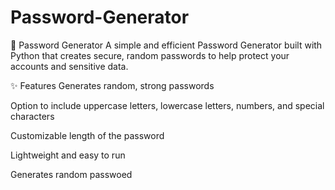 # Password-Generator
🔑 Password Generator
A simple and efficient Password Generator built with Python that creates secure, random passwords to help protect your accounts and sensitive data.

✨ Features
Generates random, strong passwords

Option to include uppercase letters, lowercase letters, numbers, and special characters

Customizable length of the password

Lightweight and easy to run

Generates random passwoed
